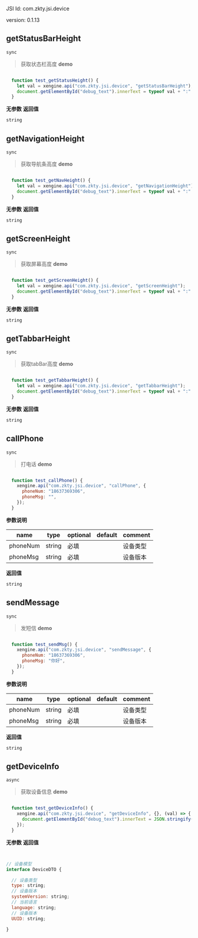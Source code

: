

JSI Id: com.zkty.jsi.device

version: 0.1.13



## getStatusBarHeight
`sync`
> 获取状态栏高度
**demo**
``` js

  function test_getStatusHeight() {
    let val = xengine.api("com.zkty.jsi.device", "getStatusBarHeight");
    document.getElementById("debug_text").innerText = typeof val + ":" + val;
  }

``` 

**无参数**
**返回值**
``` js
string
``` 



## getNavigationHeight
`sync`
> 获取导航条高度
**demo**
``` js

  function test_getNavHeight() {
    let val = xengine.api("com.zkty.jsi.device", "getNavigationHeight");
    document.getElementById("debug_text").innerText = typeof val + ":" + val;
  }

``` 

**无参数**
**返回值**
``` js
string
``` 



## getScreenHeight
`sync`
> 获取屏幕高度
**demo**
``` js

  function test_getScreenHeight() {
    let val = xengine.api("com.zkty.jsi.device", "getScreenHeight");
    document.getElementById("debug_text").innerText = typeof val + ":" + val;
  }

``` 

**无参数**
**返回值**
``` js
string
``` 



## getTabbarHeight
`sync`
> 获取tabBar高度
**demo**
``` js

  function test_getTabbarHeight() {
    let val = xengine.api("com.zkty.jsi.device", "getTabbarHeight");
    document.getElementById("debug_text").innerText = typeof val + ":" + val;
  }

``` 

**无参数**
**返回值**
``` js
string
``` 



## callPhone
`sync`
> 打电话
**demo**
``` js

  function test_callPhone() {
    xengine.api("com.zkty.jsi.device", "callPhone", {
      phoneNum: "18637369306",
      phoneMsg: "",
    });
  }

``` 

**参数说明**

| name                        | type      | optional | default   | comment  |
| --------------------------- | --------- | -------- | --------- |--------- |
| phoneNum | string | 必填 |  | 设备类型 |
| phoneMsg | string | 必填 |  | 设备版本 |
**返回值**
``` js
string
``` 



## sendMessage
`sync`
> 发短信
**demo**
``` js

  function test_sendMsg() {
    xengine.api("com.zkty.jsi.device", "sendMessage", {
      phoneNum: "18637369306",
      phoneMsg: "你好",
    });
  }

``` 

**参数说明**

| name                        | type      | optional | default   | comment  |
| --------------------------- | --------- | -------- | --------- |--------- |
| phoneNum | string | 必填 |  | 设备类型 |
| phoneMsg | string | 必填 |  | 设备版本 |
**返回值**
``` js
string
``` 



## getDeviceInfo
`async`
> 获取设备信息
**demo**
``` js

  function test_getDeviceInfo() {
    xengine.api("com.zkty.jsi.device", "getDeviceInfo", {}, (val) => {
      document.getElementById("debug_text").innerText = JSON.stringify(val);
    });
  }

``` 

**无参数**
**返回值**
``` js


// 设备模型
interface DeviceDTO {

  // 设备类型
  type: string;
  // 设备版本
  systemVersion: string;
  // 当前语言
  language: string;
  // 设备版本
  UUID: string;

}
``` 


    